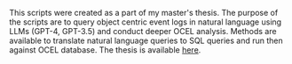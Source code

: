 This scripts were created as a part of my master's thesis. The purpose of the scripts are to query object centric event logs in natural language using LLMs (GPT-4, GPT-3.5) and conduct deeper OCEL analysis. Methods are available to translate natural language queries to SQL queries and run then against OCEL database. The thesis is available [here](https://www.pads.rwth-aachen.de/go/id/bfsqlm).
